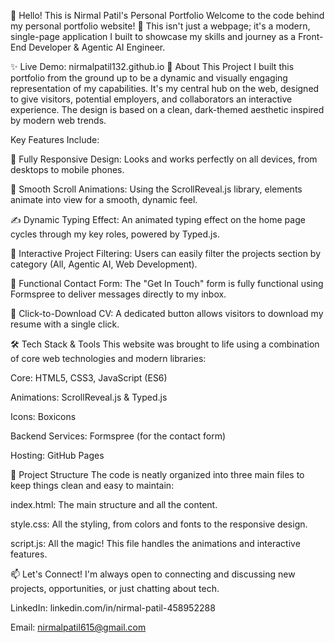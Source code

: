 👋 Hello! This is Nirmal Patil's Personal Portfolio
Welcome to the code behind my personal portfolio website! 🚀 This isn't just a webpage; it's a modern, single-page application I built to showcase my skills and journey as a Front-End Developer & Agentic AI Engineer.

✨ Live Demo: nirmalpatil132.github.io
🎯 About This Project
I built this portfolio from the ground up to be a dynamic and visually engaging representation of my capabilities. It's my central hub on the web, designed to give visitors, potential employers, and collaborators an interactive experience. The design is based on a clean, dark-themed aesthetic inspired by modern web trends.

Key Features Include:

📱 Fully Responsive Design: Looks and works perfectly on all devices, from desktops to mobile phones.

💨 Smooth Scroll Animations: Using the ScrollReveal.js library, elements animate into view for a smooth, dynamic feel.

✍️ Dynamic Typing Effect: An animated typing effect on the home page cycles through my key roles, powered by Typed.js.

🔎 Interactive Project Filtering: Users can easily filter the projects section by category (All, Agentic AI, Web Development).

📧 Functional Contact Form: The "Get In Touch" form is fully functional using Formspree to deliver messages directly to my inbox.

📄 Click-to-Download CV: A dedicated button allows visitors to download my resume with a single click.

🛠️ Tech Stack & Tools
This website was brought to life using a combination of core web technologies and modern libraries:

Core: HTML5, CSS3, JavaScript (ES6)

Animations: ScrollReveal.js & Typed.js

Icons: Boxicons

Backend Services: Formspree (for the contact form)

Hosting: GitHub Pages

📂 Project Structure
The code is neatly organized into three main files to keep things clean and easy to maintain:

index.html: The main structure and all the content.

style.css: All the styling, from colors and fonts to the responsive design.

script.js: All the magic! This file handles the animations and interactive features.

📫 Let's Connect!
I'm always open to connecting and discussing new projects, opportunities, or just chatting about tech.

LinkedIn: linkedin.com/in/nirmal-patil-458952288

Email: nirmalpatil615@gmail.com
